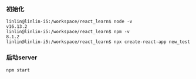 ### 初始化
```
linlin@linlin-i5:/workspace/react_learn$ node -v
v16.13.2
linlin@linlin-i5:/workspace/react_learn$ npm -v
8.1.2
linlin@linlin-i5:/workspace/react_learn$ npx create-react-app new_test
```
### 启动server
```
npm start
```

###
